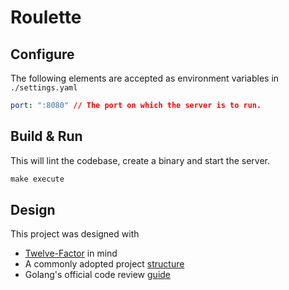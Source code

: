 # Roulette

## Configure
The following elements are accepted as environment variables in `./settings.yaml`
```yaml
port: ":8080" // The port on which the server is to run.
```

## Build & Run
This will lint the codebase, create a binary and start the server.
```makefile
make execute
```

## Design
This project was designed with
- [Twelve-Factor](https://12factor.net/) in mind
- A commonly adopted project [structure](https://github.com/golang-standards/project-layout)
- Golang's official code review [guide](https://github.com/golang/go/wiki/CodeReviewComments)

